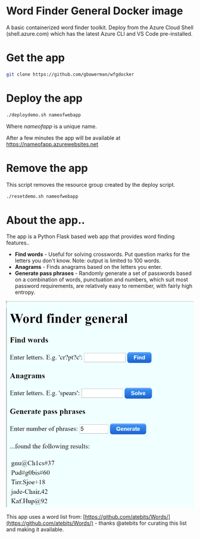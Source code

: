 # Word Finder General Docker image

A basic containerized word finder toolkit. Deploy from the Azure Cloud Shell (shell.azure.com) which has the latest Azure CLI and VS Code pre-installed.

# Get the app
```bash
git clone https://github.com/gbowerman/wfgdocker
```
# Deploy the app
```bash
./deploydemo.sh nameofwebapp
```
Where _nameofapp_ is a unique name. 

After a few minutes the app will be available at https://nameofapp.azurewebsites.net

# Remove the app
This script removes the resource group created by the deploy script.

```bash
./resetdemo.sh nameofwebapp
```
# About the app..
The app is a Python Flask based web app that provides word finding features..

- __Find words__ - Useful for solving crosswords. Put question marks for the letters you don't know. Note: output is limited to 100 words.
- __Anagrams__ - Finds anagrams based on the letters you enter.
- __Generate pass phrases__ - Randomly generate a set of passwords based on a combination of words, punctuation and numbers, which suit most password requirements, are relatively easy to remember, with fairly high entropy.

![](./img/screenshot.png)

This app uses a word list from: [https://github.com/atebits/Words/](https://github.com/atebits/Words/) - thanks @atebits for curating this list and making it available.



